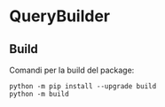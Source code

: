 # QueryBuilder

## Build

Comandi per la build del package:

    python -m pip install --upgrade build
    python -m build
